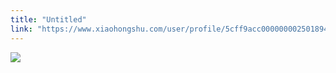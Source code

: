 ```yaml
---
title: "Untitled"
link: "https://www.xiaohongshu.com/user/profile/5cff9acc0000000025018949/"
---
```


<img src="http://sns-webpic-qc.xhscdn.com/202409111443/89931a73f62a1afd030492558f79b058/1040g008314fkfkoe6i0g5n7vjb69b2a911cgt0o!nc_n_nwebp_mw_1" /><br />
